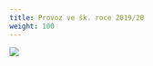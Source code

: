 ```yaml
---
title: Provoz ve šk. roce 2019/20
weight: 100
---
```

![](/images/uploads/2019_2020_provoz_ve_skolnim_roce_cb_vigvam-3-.jpg)

